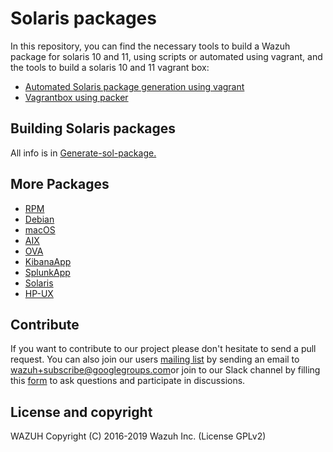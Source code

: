 Solaris packages
=====

In this repository, you can find the necessary tools to build a Wazuh package for solaris 10 and 11, using scripts or automated using vagrant, and the tools to build a solaris 10 and 11 vagrant box:

- [Automated Solaris package generation using vagrant](/solaris/package_generation/README.md)
- [Vagrantbox using packer](/solaris/packer/README.md)


## Building Solaris packages

All info is in [Generate-sol-package.](https://documentation.wazuh.com/3.11/packaging/generate-sol-package.html)

## More Packages

- [RPM](/rpms/README.md)
- [Debian](/debs/README.md)
- [macOS](/macos/README.md)
- [AIX](/aix/README.md)
- [OVA](/ova/README.md)
- [KibanaApp](/wazuhapp/README.md)
- [SplunkApp](/splunkapp/README.md)
- [Solaris](/solaris/README.md)
- [HP-UX](/hpux/README.md)

## Contribute

If you want to contribute to our project please don't hesitate to send a pull request. You can also join our users [mailing list](https://groups.google.com/d/forum/wazuh) by sending an email to [wazuh+subscribe@googlegroups.com](mailto:wazuh+subscribe@googlegroups.com)or join to our Slack channel by filling this [form](https://wazuh.com/community/join-us-on-slack/) to ask questions and participate in discussions.

## License and copyright

WAZUH
Copyright (C) 2016-2019 Wazuh Inc.  (License GPLv2)
